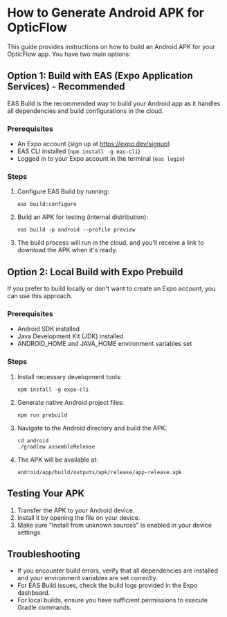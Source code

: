 # How to Generate Android APK for OpticFlow

This guide provides instructions on how to build an Android APK for your OpticFlow app. You have two main options:

## Option 1: Build with EAS (Expo Application Services) - Recommended

EAS Build is the recommended way to build your Android app as it handles all dependencies and build configurations in the cloud.

### Prerequisites
- An Expo account (sign up at https://expo.dev/signup)
- EAS CLI installed (`npm install -g eas-cli`)
- Logged in to your Expo account in the terminal (`eas login`)

### Steps

1. Configure EAS Build by running:
   ```
   eas build:configure
   ```

2. Build an APK for testing (internal distribution):
   ```
   eas build -p android --profile preview
   ```

3. The build process will run in the cloud, and you'll receive a link to download the APK when it's ready.

## Option 2: Local Build with Expo Prebuild

If you prefer to build locally or don't want to create an Expo account, you can use this approach.

### Prerequisites
- Android SDK installed
- Java Development Kit (JDK) installed
- ANDROID_HOME and JAVA_HOME environment variables set

### Steps

1. Install necessary development tools:
   ```
   npm install -g expo-cli
   ```

2. Generate native Android project files:
   ```
   npm run prebuild
   ```

3. Navigate to the Android directory and build the APK:
   ```
   cd android
   ./gradlew assembleRelease
   ```

4. The APK will be available at:
   ```
   android/app/build/outputs/apk/release/app-release.apk
   ```

## Testing Your APK

1. Transfer the APK to your Android device.
2. Install it by opening the file on your device.
3. Make sure "Install from unknown sources" is enabled in your device settings.

## Troubleshooting

- If you encounter build errors, verify that all dependencies are installed and your environment variables are set correctly.
- For EAS Build issues, check the build logs provided in the Expo dashboard.
- For local builds, ensure you have sufficient permissions to execute Gradle commands.
